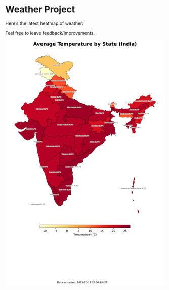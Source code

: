 # Weather Project

Here’s the latest heatmap of weather:

Feel free to leave feedback/improvements.

![India Heatmap](docs/assets/india_heatmap.png?v=F404AA)
